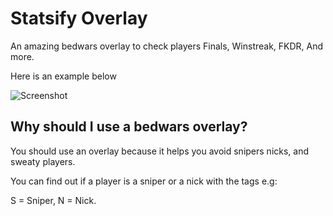 # Statsify Overlay

An amazing bedwars overlay to check players Finals, Winstreak, FKDR, And more.

Here is an example below

![Screenshot](https://imgur.com/wYWhs2m.png)

## Why should I use a bedwars overlay?

You should use an overlay because it helps you avoid snipers nicks, and sweaty players.

You can find out if a player is a sniper or a nick with the tags e.g:

S = Sniper, N = Nick.
